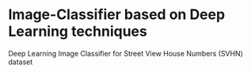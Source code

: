 # Image-Classifier based on Deep Learning techniques
Deep Learning Image Classifier for Street View House Numbers (SVHN) dataset
